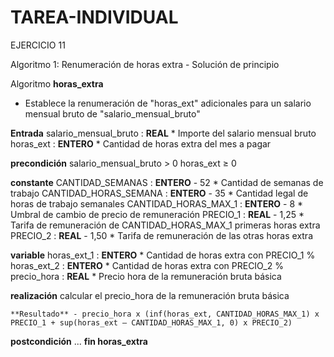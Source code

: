 # TAREA-INDIVIDUAL
EJERCICIO 11

Algoritmo 1: Renumeración de horas extra - Solución de principio

Algoritmo **horas_extra**
* Establece la renumeración de "horas_ext" adicionales para un salario mensual bruto de "salario_mensual_bruto"

**Entrada**
    salario_mensual_bruto : **REAL**
        * Importe del salario mensual bruto
    horas_ext : **ENTERO**
        * Cantidad de horas extra del mes a pagar

**precondición**
    salario_mensual_bruto > 0
    horas_ext ≥ 0

**constante**
    CANTIDAD_SEMANAS : **ENTERO** - 52
        * Cantidad de semanas de trabajo 
    CANTIDAD_HORAS_SEMANA : **ENTERO** - 35
        * Cantidad legal de horas de trabajo semanales 
    CANTIDAD_HORAS_MAX_1 : **ENTERO** - 8
        * Umbral de cambio de precio de remuneración
    PRECIO_1 : **REAL** - 1,25
        * Tarifa de remuneración de CANTIDAD_HORAS_MAX_1 primeras horas extra
    PRECIO_2 : **REAL** - 1,50
        * Tarifa de remuneración de las otras horas extra

**variable**
    horas_ext_1 : **ENTERO**
        * Cantidad de horas extra con PRECIO_1 %
    horas_ext_2 : **ENTERO**
        * Cantidad de horas extra con PRECIO_2 %
    precio_hora : **REAL**
        * Precio hora de la remuneración bruta básica

**realización**
    calcular el precio_hora de la remuneración bruta básica

    **Resultado** - precio_hora x (inf(horas_ext, CANTIDAD_HORAS_MAX_1) x PRECIO_1 + sup(horas_ext – CANTIDAD_HORAS_MAX_1, 0) x PRECIO_2)

**postcondición**
...
**fin horas_extra**
